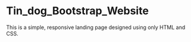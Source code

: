 # Tin_dog_Bootstrap_Website
This is a simple, responsive landing page designed using only HTML and CSS.
